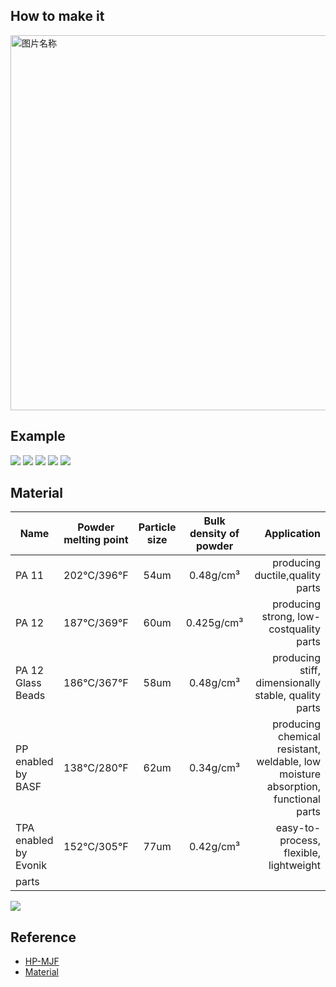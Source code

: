 ## How to make it


 <img src="https://gitlab.com/picbed/bed/uploads/8cb54ad1fc010f87dbd88b8009338e92/mjf.gif" width = "900" height = "600" alt="图片名称" align=center />





##  Example
![](https://gitlab.com/picbed/bed/uploads/a3105ca3aa21984b67126f77c5123f5e/WechatIMG379.jpeg)
![](https://gitlab.com/picbed/bed/uploads/a6b91f08caa6ef9d9f391badefbd49bb/3811634025012_.pic.jpg)
![](https://gitlab.com/picbed/bed/uploads/a9c5c5261588f8faeda31d90ed9c4a81/WechatIMG378.jpeg)
![](https://gitlab.com/picbed/bed/uploads/dd04e5f3ca2add444c9391ca023cd643/WechatIMG380.jpeg)
![](https://gitlab.com/picbed/bed/uploads/09cbf1bd8ef725b9327cb88be466fe10/WechatIMG377.jpeg)

## Material

| Name        | Powder melting point       |  Particle size|Bulk density of powder | Application| 
| ------------- | :-----:|:-----:|:-----:|-----:|
| PA 11 | 202℃/396℉|54um|0.48g/cm³| producing ductile,quality parts|
| PA 12| 187℃/369℉|60um|0.425g/cm³| producing strong, low-costquality parts|
| PA 12 Glass Beads| 186℃/367℉|58um|0.48g/cm³|  producing stiff, dimensionally stable, quality parts|
| PP enabled by BASF| 138℃/280℉|62um|0.34g/cm³|  producing chemical resistant, weldable, low moisture absorption, functional parts|
| TPA enabled by Evonik| 152℃/305℉|77um|0.42g/cm³|  easy-to-process, flexible, lightweight
 parts|



![](https://gitlab.com/picbed/bed/uploads/c712b537c3f2438cd49784deba9df493/hpmaterial.png)


## Reference

* [HP-MJF](https://www.hp.com/cn-zh/printers/3d-printers/products/multi-jet-technology.html)
* [Material](https://www.hp.com/us-en/printers/3d-printers/materials.html)
